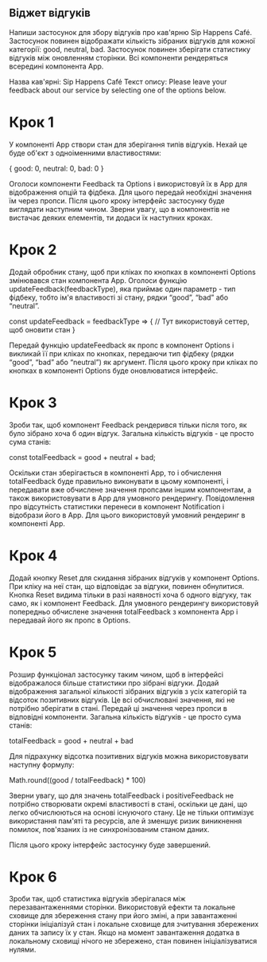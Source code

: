 ## Віджет відгуків

Напиши застосунок для збору відгуків про кав'ярню Sip Happens Café. Застосунок
повинен відображати кількість зібраних відгуків для кожної категорії: good,
neutral, bad. Застосунок повинен зберігати статистику відгуків між оновленням
сторінки. Всі компоненти рендеряться всередині компонента App.

Назва кав'ярні: Sip Happens Café Текст опису: Please leave your feedback about
our service by selecting one of the options below.

# Крок 1

У компоненті App створи стан для зберігання типів відгуків. Нехай це буде об'єкт
з одноіменними властивостями:

{ good: 0, neutral: 0, bad: 0 }

Оголоси компоненти Feedback та Options і використовуй їх в App для відображення
опцій та фідбека. Для цього передай необхідні значення їм через пропси. Після
цього кроку інтерфейс застосунку буде виглядати наступним чином. Зверни увагу,
що в компонентів не вистачає деяких елементів, ти додаси їх наступних кроках.

# Крок 2

Додай обробник стану, щоб при кліках по кнопках в компоненті Options змінювався
стан компонента App. Оголоси функцію updateFeedback(feedbackType), яка приймає
один параметр - тип фідбеку, тобто ім'я властивості зі стану, рядки “good”,
“bad” або “neutral”.

const updateFeedback = feedbackType => { // Тут використовуй сеттер, щоб оновити
стан }

Передай функцію updateFeedback як пропс в компонент Options і викликай її при
кліках по кнопках, передаючи тип фідбеку (рядки “good”, “bad” або “neutral”) як
аргумент. Після цього кроку при кліках по кнопках в компоненті Options буде
оновлюватися інтерфейс.

# Крок 3

Зроби так, щоб компонент Feedback рендерився тільки після того, як було зібрано
хоча б один відгук. Загальна кількість відгуків - це просто сума станів:

const totalFeedback = good + neutral + bad;

Оскільки стан зберігається в компоненті App, то і обчислення totalFeedback буде
правильно виконувати в цьому компоненті, і передавати вже обчислене значення
пропсами іншим компонентам, а також використовувати в App для умовного
рендерингу. Повідомлення про відсутність статистики перенеси в компонент
Notification і відобрази його в App. Для цього використовуй умовний рендеринг в
компоненті App.

# Крок 4

Додай кнопку Reset для скидання зібраних відгуків у компонент Options. При кліку
на неї стан, що відповідає за відгуки, повинен обнулитися. Кнопка Reset видима
тільки в разі наявності хоча б одного відгуку, так само, як і компонент
Feedback. Для умовного рендерингу використовуй попередньо обчислене значення
totalFeedback з компонента App і передавай його як пропс в Options.

# Крок 5

Розшир функціонал застосунку таким чином, щоб в інтерфейсі відображалося більше
статистики про зібрані відгуки. Додай відображення загальної кількості зібраних
відгуків з усіх категорій та відсоток позитивних відгуків. Це всі обчислювані
значення, які не потрібно зберігати в стані. Передай ці значення через пропси в
відповідні компоненти. Загальна кількість відгуків - це просто сума станів:

totalFeedback = good + neutral + bad

Для підрахунку відсотка позитивних відгуків можна використовувати наступну
формулу:

Math.round((good / totalFeedback) \* 100)

Зверни увагу, що для значень totalFeedback і positiveFeedback не потрібно
створювати окремі властивості в стані, оскільки це дані, що легко обчислюються
на основі існуючого стану. Це не тільки оптимізує використання пам'яті та
ресурсів, але й зменшує ризик виникнення помилок, пов'язаних із не
синхронізованим станом даних.

Після цього кроку інтерфейс застосунку буде завершений.

# Крок 6

Зроби так, щоб статистика відгуків зберігалася між перезавантаженнями сторінки.
Використовуй ефекти та локальне сховище для збереження стану при його зміні, а
при завантаженні сторінки ініціалізуй стан і локальне сховище для зчитування
збережених даних та запису їх у стан. Якщо на момент завантаження додатка в
локальному сховищі нічого не збережено, стан повинен ініціалізуватися нулями.
